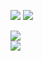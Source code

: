 <p>
  <img src="https://img.shields.io/badge/HorusFramework-release-green.svg">
  <img src="https://img.shields.io/github/license/mashape/apistatus.svg">
</p>

<a href="https://github.com/miamarti/HorusFramework/releases/latest"><img src="http://miamarti.github.io/HorusFramework/images/btn_jar.png"></a>
<br/>
<a href="http://miamarti.github.io/HorusFramework"><img src="http://miamarti.github.io/HorusFramework/images/miamarti.github.io_t.png" weight="100%"></a>

